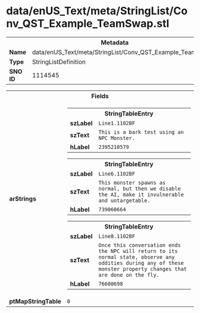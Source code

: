 <h1>data/enUS_Text/meta/StringList/Conv_QST_Example_TeamSwap.stl</h1><table><tr><th colspan="100%">Metadata</th></tr><tr><td><b>Name</b></td><td>data/enUS_Text/meta/StringList/Conv_QST_Example_TeamSwap.stl</td></tr><tr><td><b>Type</b></td><td>StringListDefinition</td></tr><tr><td><b>SNO ID</b></td><td>1114545</td></tr></table>

<table><tr><th colspan="100%">Fields</th></tr><tr><td><b>arStrings</b></td><td><table><tr><th colspan="100%">StringTableEntry</th></tr><tr><td><b>szLabel</b></td><td><code>Line1.1102BF</code></td></tr><tr><td><b>szText</b></td><td><code>This is a bark test using an NPC Monster.</code></td></tr><tr><td><b>hLabel</b></td><td><code>2395210579</code></td></tr></table>


<table><tr><th colspan="100%">StringTableEntry</th></tr><tr><td><b>szLabel</b></td><td><code>Line6.1102BF</code></td></tr><tr><td><b>szText</b></td><td><code>This monster spawns as normal, but then we disable the AI, make it invulnerable and untargetable.</code></td></tr><tr><td><b>hLabel</b></td><td><code>739060664</code></td></tr></table>


<table><tr><th colspan="100%">StringTableEntry</th></tr><tr><td><b>szLabel</b></td><td><code>Line8.1102BF</code></td></tr><tr><td><b>szText</b></td><td><code>Once this conversation ends the NPC will return to its normal state, observe any oddities during any of these monster property changes that are done on the fly.</code></td></tr><tr><td><b>hLabel</b></td><td><code>76600698</code></td></tr></table>


</td></tr><tr><td><b>ptMapStringTable</b></td><td><code>0</code></td></tr></table>

